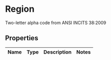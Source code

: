 

# Region

Two-letter alpha code from ANSI INCITS 38:2009

## Properties

| Name | Type | Description | Notes |
|------------ | ------------- | ------------- | -------------|



